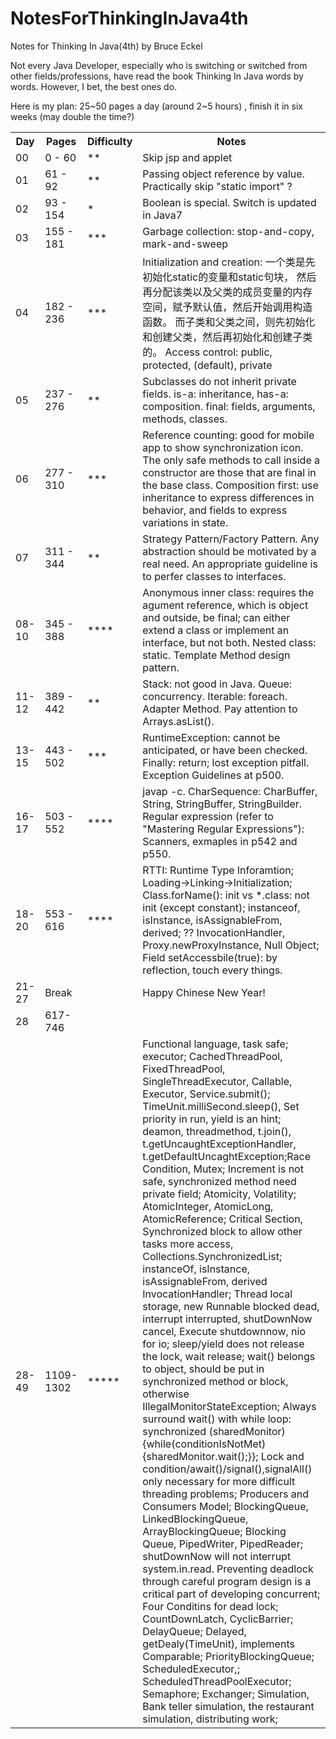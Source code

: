 # NotesForThinkingInJava4th
Notes for Thinking In Java(4th) by Bruce Eckel

Not every Java Developer, especially who is switching or switched from other fields/professions, have read the book Thinking In Java words by words. However, I bet, the best ones do.

Here is my plan: 25~50 pages a day (around 2~5 hours) , finish it in six weeks (may double the time?)

<table>
  <tr>
    <th>Day</th>
    <th>Pages</th>
    <th>Difficulty</th>
    <th>Notes</th>
  </tr>
  <tr>
    <td>00</td>
    <td>0 - 60</td>
    <td>**</td>
    <td>Skip jsp and applet</td>
  </tr>
  <tr>
    <td>01</td>
    <td>61 - 92</td>
    <td>**</td>
    <td>Passing object reference by value. Practically skip "static import" ?</td>
  </tr>
  <tr>
    <td>02</td>
    <td>93 - 154</td>
    <td>*</td>
    <td>Boolean is special. Switch is updated in Java7</td>
  </tr>
  <tr>
    <td>03</td>
    <td>155 - 181</td>
    <td>***</td>
    <td>Garbage collection: stop-and-copy, mark-and-sweep
    </td>
  </tr>
  <tr>
    <td>04</td>
    <td>182 - 236</td>
    <td>***</td>
    <td>Initialization and creation:  一个类是先初始化static的变量和static句块，
    然后再分配该类以及父类的成员变量的内存空间，赋予默认值，然后开始调用构造函数。
    而子类和父类之间，则先初始化和创建父类，然后再初始化和创建子类的。
    Access control: 
    public, protected, (default), private
    </td>
  </tr>
  <tr>
    <td>05</td>
    <td>237 - 276</td>
    <td>**</td>
    <td>Subclasses do not inherit private fields.
    is-a: inheritance, has-a: composition.
    final: fields, arguments, methods, classes.
    </td>
  </tr>
  <tr>
    <td>06</td>
    <td>277 - 310</td>
    <td>***</td>
    <td>
    Reference counting: good for mobile app to show synchronization icon. 
    The only safe methods to call inside a constructor are those that are final in the base class.
    Composition first: use inheritance to express differences in behavior, and fields to express variations in state.
    </td>
  </tr>
  <tr>
    <td>07</td>
    <td>311 - 344</td>
    <td>**</td>
    <td>Strategy Pattern/Factory Pattern. 
    Any abstraction should be motivated by a real need. 
    An appropriate guideline is to perfer classes to interfaces.
    </td>
  </tr>
  <tr>
    <td>08-10</td>
    <td>345 - 388</td>
    <td>****</td>
    <td>Anonymous inner class: requires the agument reference, which is object and outside, be final; can either extend a class or implement an interface, but not both.
    Nested class: static.
    Template Method design pattern.
    </td>
  </tr>
  <tr>
    <td>11-12</td>
    <td>389 - 442</td>
    <td>**</td>
    <td>Stack: not good in Java. Queue: concurrency. Iterable: foreach. Adapter Method. Pay attention to Arrays.asList().
    </td>
  </tr>
  <tr>
    <td>13-15</td>
    <td>443 - 502</td>
    <td>***</td>
    <td>RuntimeException: cannot be anticipated, or have been checked. Finally: return; lost exception pitfall. Exception Guidelines at p500.
    </td>
  </tr>
  <tr>
    <td>16-17</td>
    <td>503 - 552</td>
    <td>****</td>
    <td>javap -c. CharSequence: CharBuffer, String, StringBuffer, StringBuilder. Regular expression (refer to "Mastering Regular Expressions"): Scanners, exmaples in p542 and p550.
    </td>
  </tr>
  <tr>
    <td>18-20</td>
    <td>553 - 616</td>
    <td>****</td>
    <td>RTTI: Runtime Type Inforamtion; Loading->Linking->Initialization; Class.forName(): init vs *.class: not init (except constant); instanceof, isInstance, isAssignableFrom, derived; ?? InvocationHandler, Proxy.newProxyInstance, Null Object; Field setAccessbile(true): by reflection, touch every things.
    </td>
  </tr>
  <tr>
    <td>21-27</td>
    <td>Break</td>
    <td></td>
    <td>Happy Chinese New Year!
    </td>
  </tr>
  <tr>
    <td>28</td>
    <td>617-746</td>
    <td></td>
    <td>
    </td>
  </tr>
    <tr>
    <td>28-49</td>
    <td>1109-1302</td>
    <td>*****</td>
    <td>Functional language, task safe; executor; CachedThreadPool, FixedThreadPool, SingleThreadExecutor, Callable, Executor, Service.submit(); TimeUnit.milliSecond.sleep(), Set priority in run, yield is an hint; deamon, threadmethod, t.join(), t.getUncaughtExceptionHandler, t.getDefaultUncaghtException;Race Condition, Mutex; Increment is not safe, synchronized method need private field; Atomicity, Volatility; AtomicInteger, AtomicLong, AtomicReference; Critical Section, Synchronized block to allow other tasks more access, Collections.SynchronizedList; instanceOf, isInstance, isAssignableFrom, derived InvocationHandler; Thread local storage, new Runnable blocked dead, interrupt interrupted, shutDownNow cancel, Execute shutdownnow, nio for io; sleep/yield does not release the lock, wait release; wait() belongs to object, should be put in synchronized method or block, otherwise IllegalMonitorStateException; Always surround wait() with while loop: synchronized (sharedMonitor){while(conditionIsNotMet){sharedMonitor.wait();}}; Lock and condition/await()/signal(),signalAll() only necessary for more difficult threading problems; Producers and Consumers Model; BlockingQueue, LinkedBlockingQueue, ArrayBlockingQueue; Blocking Queue, PipedWriter, PipedReader; shutDownNow will not interrupt system.in.read. Preventing deadlock through careful program design is a critical part of developing concurrent; Four Conditins for dead lock; CountDownLatch, CyclicBarrier; DelayQueue; Delayed, getDealy(TimeUnit), implements Comparable; PriorityBlockingQueue; ScheduledExecutor,; ScheduledThreadPoolExecutor; Semaphore; Exchanger; Simulation, Bank teller simulation, the restaurant simulation, distributing work; </td>
  </tr>
</table>
</table>
